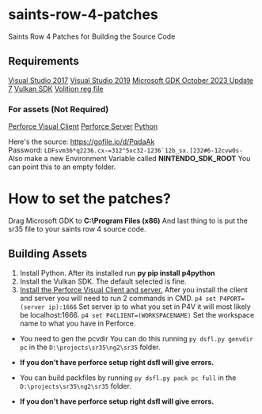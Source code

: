 # saints-row-4-patches
Saints Row 4 Patches for Building the Source Code

## Requirements
[Visual Studio 2017](/vs_Community2017.exe)
[Visual Studio 2019](/vs_Community2019.exe)
[Microsoft GDK October 2023 Update 7](https://github.com/microsoft/GDK/archive/refs/tags/October_2023_Update_7.zip)
[Vulkan SDK](https://sdk.lunarg.com/sdk/download/1.3.296.0/windows/VulkanSDK-1.3.296.0-Installer.exe)
[Volition reg file](/volition.reg)

### For assets (Not Required)
[Perforce Visual Client](https://www.perforce.com/downloads/helix-visual-client-p4v)
[Perforce Server](https://www.perforce.com/products/helix-core/free-version-control) 
[Python](https://www.python.org/downloads/)

Here's the source: https://gofile.io/d/PqdaAk<br>
Password: ``LDFsvm36*q2236.cx-=312"5xc32-1236`12b_sx.[232#6-12cvw0s-``
Also make a new Environment Variable called **NINTENDO_SDK_ROOT** You can point this to an empty folder.

# How to set the patches?
Drag Microsoft GDK to **C:\Program Files (x86)**
And last thing to is put the sr35 file to your saints row 4 source code.

## Building Assets
1. Install Python. After its installed run **py pip install p4python**
2. Install the Vulkan SDK. The default selected is fine.
3. [Install the Perforce Visual Client and server.](https://www.youtube.com/watch?v=2me3R2FFjcI)
After you install the client and server you will need to run 2 commands in CMD.
`p4 set P4PORT=(server ip):1666` Set server ip to what you set in P4V it will most likely be localhost:1666.
`p4 set P4CLIENT=(WORKSPACENAME)` Set the workspace name to what you have in Perforce.

- You need to gen the pcvdir You can do this running `py dsfl.py genvdir pc` in the `D:\projects\sr35\ng2\sr35` folder.
- **If you don't have perforce setup right dsfl will give errors.**

- You can build packfiles by running `py dsfl.py pack pc full` in the `D:\projects\sr35\ng2\sr35` folder.
- **If you don't have perforce setup right dsfl will give errors.**